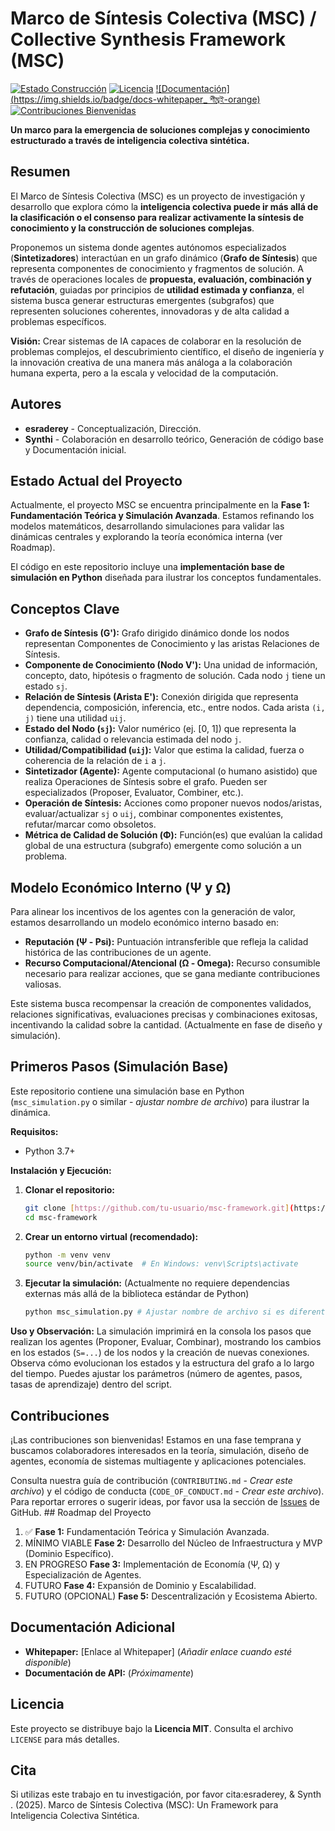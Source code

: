 # Marco de Síntesis Colectiva (MSC) / Collective Synthesis Framework (MSC)

[![Estado Construcción](https://img.shields.io/badge/build-passing-brightgreen)](...) [![Licencia](https://img.shields.io/badge/license-MIT-blue.svg)](LICENSE)
[![Documentación](https://img.shields.io/badge/docs-whitepaper_ শীঘ্রই-orange)](...) [![Contribuciones Bienvenidas](https://img.shields.io/badge/contributions-welcome-brightgreen.svg?style=flat)](CONTRIBUTING.md)

**Un marco para la emergencia de soluciones complejas y conocimiento estructurado a través de inteligencia colectiva sintética.**

## Resumen

El Marco de Síntesis Colectiva (MSC) es un proyecto de investigación y desarrollo que explora cómo la **inteligencia colectiva puede ir más allá de la clasificación o el consenso para realizar activamente la síntesis de conocimiento y la construcción de soluciones complejas**.

Proponemos un sistema donde agentes autónomos especializados (**Sintetizadores**) interactúan en un grafo dinámico (**Grafo de Síntesis**) que representa componentes de conocimiento y fragmentos de solución. A través de operaciones locales de **propuesta, evaluación, combinación y refutación**, guiadas por principios de **utilidad estimada y confianza**, el sistema busca generar estructuras emergentes (subgrafos) que representen soluciones coherentes, innovadoras y de alta calidad a problemas específicos.

**Visión:** Crear sistemas de IA capaces de colaborar en la resolución de problemas complejos, el descubrimiento científico, el diseño de ingeniería y la innovación creativa de una manera más análoga a la colaboración humana experta, pero a la escala y velocidad de la computación.

## Autores

* **esraderey** - Conceptualización, Dirección.
* **Synthi** - Colaboración en desarrollo teórico, Generación de código base y Documentación inicial.

## Estado Actual del Proyecto

Actualmente, el proyecto MSC se encuentra principalmente en la **Fase 1: Fundamentación Teórica y Simulación Avanzada**. Estamos refinando los modelos matemáticos, desarrollando simulaciones para validar las dinámicas centrales y explorando la teoría económica interna (ver Roadmap).

El código en este repositorio incluye una **implementación base de simulación en Python** diseñada para ilustrar los conceptos fundamentales.

## Conceptos Clave

* **Grafo de Síntesis (G'):** Grafo dirigido dinámico donde los nodos representan Componentes de Conocimiento y las aristas Relaciones de Síntesis.
* **Componente de Conocimiento (Nodo V'):** Una unidad de información, concepto, dato, hipótesis o fragmento de solución. Cada nodo `j` tiene un estado `sj`.
* **Relación de Síntesis (Arista E'):** Conexión dirigida que representa dependencia, composición, inferencia, etc., entre nodos. Cada arista `(i, j)` tiene una utilidad `uij`.
* **Estado del Nodo (`sj`):** Valor numérico (ej. [0, 1]) que representa la confianza, calidad o relevancia estimada del nodo `j`.
* **Utilidad/Compatibilidad (`uij`):** Valor que estima la calidad, fuerza o coherencia de la relación de `i` a `j`.
* **Sintetizador (Agente):** Agente computacional (o humano asistido) que realiza Operaciones de Síntesis sobre el grafo. Pueden ser especializados (Proposer, Evaluator, Combiner, etc.).
* **Operación de Síntesis:** Acciones como proponer nuevos nodos/aristas, evaluar/actualizar `sj` o `uij`, combinar componentes existentes, refutar/marcar como obsoletos.
* **Métrica de Calidad de Solución (Φ):** Función(es) que evalúan la calidad global de una estructura (subgrafo) emergente como solución a un problema.

## Modelo Económico Interno (Ψ y Ω)

Para alinear los incentivos de los agentes con la generación de valor, estamos desarrollando un modelo económico interno basado en:

* **Reputación (Ψ - Psi):** Puntuación intransferible que refleja la calidad histórica de las contribuciones de un agente.
* **Recurso Computacional/Atencional (Ω - Omega):** Recurso consumible necesario para realizar acciones, que se gana mediante contribuciones valiosas.

Este sistema busca recompensar la creación de componentes validados, relaciones significativas, evaluaciones precisas y combinaciones exitosas, incentivando la calidad sobre la cantidad. (Actualmente en fase de diseño y simulación).

## Primeros Pasos (Simulación Base)

Este repositorio contiene una simulación base en Python (`msc_simulation.py` o similar - *ajustar nombre de archivo*) para ilustrar la dinámica.

**Requisitos:**
* Python 3.7+

**Instalación y Ejecución:**

1.  **Clonar el repositorio:**
    ```bash
    git clone [https://github.com/tu-usuario/msc-framework.git](https://github.com/tu-usuario/msc-framework.git) # Reemplazar con URL real
    cd msc-framework
    ```

2.  **Crear un entorno virtual (recomendado):**
    ```bash
    python -m venv venv
    source venv/bin/activate  # En Windows: venv\Scripts\activate
    ```

3.  **Ejecutar la simulación:**
    (Actualmente no requiere dependencias externas más allá de la biblioteca estándar de Python)
    ```bash
    python msc_simulation.py # Ajustar nombre de archivo si es diferente
    ```

**Uso y Observación:**
La simulación imprimirá en la consola los pasos que realizan los agentes (Proponer, Evaluar, Combinar), mostrando los cambios en los estados (`S=...`) de los nodos y la creación de nuevas conexiones. Observa cómo evolucionan los estados y la estructura del grafo a lo largo del tiempo. Puedes ajustar los parámetros (número de agentes, pasos, tasas de aprendizaje) dentro del script.

## Contribuciones

¡Las contribuciones son bienvenidas! Estamos en una fase temprana y buscamos colaboradores interesados en la teoría, simulación, diseño de agentes, economía de sistemas multiagente y aplicaciones potenciales.

Consulta nuestra guía de contribución (`CONTRIBUTING.md` - *Crear este archivo*) y el código de conducta (`CODE_OF_CONDUCT.md` - *Crear este archivo*). Para reportar errores o sugerir ideas, por favor usa la sección de [Issues](https://github.com/tu-usuario/msc-framework/issues) de GitHub. ## Roadmap del Proyecto

1.  ✅ **Fase 1:** Fundamentación Teórica y Simulación Avanzada.
2.   MÍNIMO VIABLE **Fase 2:** Desarrollo del Núcleo de Infraestructura y MVP (Dominio Específico).
3.   EN PROGRESO **Fase 3:** Implementación de Economía (Ψ, Ω) y Especialización de Agentes.
4.   FUTURO **Fase 4:** Expansión de Dominio y Escalabilidad.
5.   FUTURO (OPCIONAL) **Fase 5:** Descentralización y Ecosistema Abierto.

## Documentación Adicional

* **Whitepaper:** [Enlace al Whitepaper] (*Añadir enlace cuando esté disponible*)
* **Documentación de API:** (*Próximamente*)

## Licencia

Este proyecto se distribuye bajo la **Licencia MIT**. Consulta el archivo `LICENSE` para más detalles.

## Cita

Si utilizas este trabajo en tu investigación, por favor cita:esraderey, & Synth . (2025). Marco de Síntesis Colectiva (MSC): Un Framework para Inteligencia Colectiva Sintética.